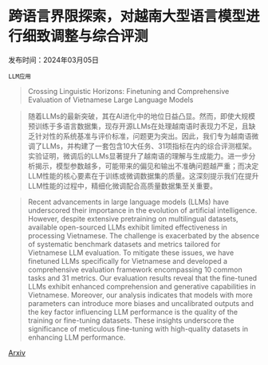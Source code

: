 # 跨语言界限探索，对越南大型语言模型进行细致调整与综合评测

发布时间：2024年03月05日

`LLM应用`

> Crossing Linguistic Horizons: Finetuning and Comprehensive Evaluation of Vietnamese Large Language Models

> 随着LLMs的最新突破，其在AI进化中的地位日益凸显。然而，即使大规模预训练于多语言数据集，现存开源LLMs在处理越南语时表现力不足，且缺乏针对性的系统基准与评价标准，问题更为突出。因此，我们专为越南语微调了LLMs，并构建了一套包含10大任务、31项指标在内的综合评测框架。实验证明，微调后的LLMs显著提升了越南语的理解与生成能力。进一步分析揭示，模型参数越多，可能带来的偏见和输出不准确问题越严重；而决定LLM性能的核心要素在于训练或微调数据集的质量。这深刻提示我们在提升LLM性能的过程中，精细化微调配合高质量数据集至关重要。

> Recent advancements in large language models (LLMs) have underscored their importance in the evolution of artificial intelligence. However, despite extensive pretraining on multilingual datasets, available open-sourced LLMs exhibit limited effectiveness in processing Vietnamese. The challenge is exacerbated by the absence of systematic benchmark datasets and metrics tailored for Vietnamese LLM evaluation. To mitigate these issues, we have finetuned LLMs specifically for Vietnamese and developed a comprehensive evaluation framework encompassing 10 common tasks and 31 metrics. Our evaluation results reveal that the fine-tuned LLMs exhibit enhanced comprehension and generative capabilities in Vietnamese. Moreover, our analysis indicates that models with more parameters can introduce more biases and uncalibrated outputs and the key factor influencing LLM performance is the quality of the training or fine-tuning datasets. These insights underscore the significance of meticulous fine-tuning with high-quality datasets in enhancing LLM performance.

[Arxiv](https://arxiv.org/abs/2403.02715)
